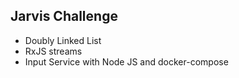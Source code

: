 ## Jarvis Challenge

* Doubly Linked List
* RxJS streams
* Input Service with Node JS and docker-compose

